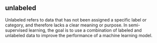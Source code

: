 ## unlabeled
Unlabeled refers to data that has not been assigned a specific label or category, and therefore lacks a clear meaning or purpose. In semi-supervised learning, the goal is to use a combination of labeled and unlabeled data to improve the performance of a machine learning model.

